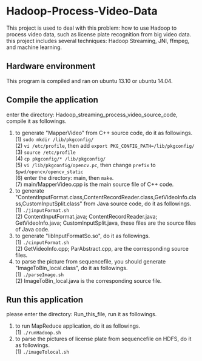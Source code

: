 # Hadoop-Process-Video-Data

This project is used to deal with this problem: how to use Hadoop to process video data, such as license plate recognition from big video data. this project includes several techniques: Hadoop Streaming, JNI, ffmpeg, and machine learning.

## Hardware environment  
This program is compiled and ran on ubuntu 13.10 or ubuntu 14.04.

## Compile the application  
enter the directory: Hadoop_streaming_process_video_source_code, compile it as followings.  
1. to generate "MapperVideo" from C++ source code, do it as followings.  
  (1) `sudo mkdir /lib/pkgconfig/`  
  (2) `vi /etc/profile`, then add `export PKG_CONFIG_PATH=/lib/pkgconfig/ `  
  (3) `source /etc/profile`  
  (4) `cp pkgconfig/* /lib/pkgconfig/`  
  (5) `vi /lib/pkgconfig/opencv.pc`, then change `prefix` to `$pwd/opencv/opencv_static`  
  (6) enter the directory: main, then `make`.  
  (7) main/MapperVideo.cpp is the main source file of C++ code.  
2. to generate "ContentInputFormat.class,ContentRecordReader.class,GetVideoInfo.class,CustomInputSplit.class" from Java source code, do it as followings.  
  (1) `./jinputFormat.sh`  
  (2) ContentInputFormat.java; ContentRecordReader.java; GetVideoInfo.java; CustomInputSplit.java, these files are the source files of Java code.  
3. to generate "libInputFormatSo.so", do it as followings.  
  (1) `./cinputFormat.sh`  
  (2) GetVideoInfo.cpp; ParAbstract.cpp, are the corresponding source files.  
4. to parse the picture from sequencefile, you should generate "ImageToBin_local.class", do it as followings.  
  (1) `./parseImage.sh`  
  (2) ImageToBin_local.java is the corresponding source file.  
## Run this application
please enter the directory: Run_this_file, run it as followings.  
1. to run MapReduce application, do it as followings.  
  (1) `./runHadoop.sh`  
2. to parse the pictures of license plate from sequencefile on HDFS, do it as followings.  
  (1) `./imageTolocal.sh` 
